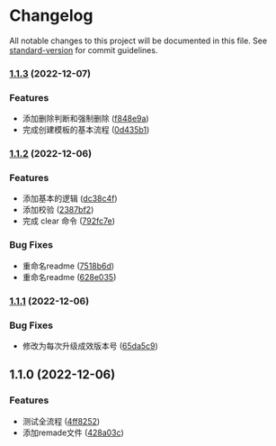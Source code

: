 # Changelog

All notable changes to this project will be documented in this file. See [standard-version](https://github.com/conventional-changelog/standard-version) for commit guidelines.

### [1.1.3](https://github.com/2531800823/liu-cli/compare/v1.1.2...v1.1.3) (2022-12-07)


### Features

* 添加删除判断和强制删除 ([f848e9a](https://github.com/2531800823/liu-cli/commit/f848e9ab743b86c40fdc00ee8b9b8699bb637e29))
* 完成创建模板的基本流程 ([0d435b1](https://github.com/2531800823/liu-cli/commit/0d435b122d3b9e564b81303fe39ea67fc968d0c9))

### [1.1.2](https://github.com/2531800823/liu-cli/compare/v1.1.1...v1.1.2) (2022-12-06)


### Features

* 添加基本的逻辑 ([dc38c4f](https://github.com/2531800823/liu-cli/commit/dc38c4fd318e9e6e9402ec94b0c4d44353d8cd08))
* 添加校验 ([2387bf2](https://github.com/2531800823/liu-cli/commit/2387bf215b46705e007a693ee8eb5fef886d238c))
* 完成 clear 命令 ([792fc7e](https://github.com/2531800823/liu-cli/commit/792fc7e0059b0c2939a569bf09dafd7e506eb532))


### Bug Fixes

* 重命名readme ([7518b6d](https://github.com/2531800823/liu-cli/commit/7518b6d7e2cfe1d3414661f90b23b4e6dbb9fcea))
* 重命名readme ([628e035](https://github.com/2531800823/liu-cli/commit/628e03560650892d308075d0ddd27dd8121859f7))

### [1.1.1](https://github.com/2531800823/liu-cli/compare/v1.1.0...v1.1.1) (2022-12-06)


### Bug Fixes

* 修改为每次升级成效版本号 ([65da5c9](https://github.com/2531800823/liu-cli/commit/65da5c9d398c2f77b368b64043300c24666bf991))

## 1.1.0 (2022-12-06)


### Features

* 测试全流程 ([4ff8252](https://github.com/2531800823/liu-cli/commit/4ff8252e0dc8b3311b71943c53f5ed76d5d7ce5c))
* 添加remade文件 ([428a03c](https://github.com/2531800823/liu-cli/commit/428a03cb31ec55141e49f6eb6477f649105cd71b))
